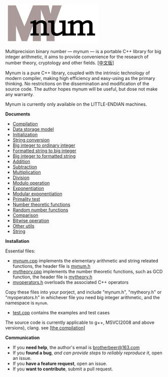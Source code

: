 ![logo](https://github.com/brotherbeer/mydocument/blob/master/mynum/mynum-logo.png?raw=true)

Multiprecision binary number — mynum — is a portable C++ library for big integer arithmetic, it aims to provide convenience for the research of number theory, cryptology and other fields. [\[中文版\]](https://github.com/brotherbeer/mydocument/blob/master/mynum/README-ch.md)

Mynum is a pure C++ library, coupled with the intrinsic technology of modern compiler, making high efficiency and easy-using as the primary thinking. No restrictions on the dissemination and modification of the source code. The author hopes mynum will be useful, but dose not make any warranty.

Mynum is currently only available on the LITTLE-ENDIAN machines.

**Documents**

 * [Compilation](https://github.com/brotherbeer/mydocument/blob/master/mynum/compilation.md)
 * [Data storage model](https://github.com/brotherbeer/mydocument/blob/master/mynum/Storage.md)
 * [Initialization](https://github.com/brotherbeer/mydocument/blob/master/mynum/Initialization.md)
 * [String conversion](https://github.com/brotherbeer/mydocument/blob/master/mynum/String-conversion.md)
 * [Big integer to ordinary integer](https://github.com/brotherbeer/mydocument/blob/master/mynum/To-basic-integer.md)
 * [Formatted string to big integer](https://github.com/brotherbeer/mydocument/blob/master/mynum/Formatted-input.md)
 * [Big integer to formatted string](https://github.com/brotherbeer/mydocument/blob/master/mynum/Formatted-output.md)
 * [Addition](https://github.com/brotherbeer/mydocument/blob/master/mynum/Addition.md)
 * [Subtraction](https://github.com/brotherbeer/mydocument/blob/master/mynum/Subtraction.md)
 * [Multiplication](https://github.com/brotherbeer/mydocument/blob/master/mynum/Multiplication.md)
 * [Division](https://github.com/brotherbeer/mydocument/blob/master/mynum/Division.md)
 * [Modulo operation](https://github.com/brotherbeer/mydocument/blob/master/mynum/Modulo-operation.md)
 * [Exponentiation](https://github.com/brotherbeer/mydocument/blob/master/mynum/Exponentiation.md)
 * [Modular exponentiation](https://github.com/brotherbeer/mydocument/blob/master/mynum/Modular-exponentiation.md)
 * [Primality test](https://github.com/brotherbeer/mydocument/blob/master/mynum/Primality-test.md)
 * [Number theoretic functions](https://github.com/brotherbeer/mydocument/blob/master/mynum/Number-theory.md)
 * [Random number functions](https://github.com/brotherbeer/mydocument/blob/master/mynum/Random-number.md)
 * [Comparison](https://github.com/brotherbeer/mydocument/blob/master/mynum/Comparison.md)
 * [Bitwise operation](https://github.com/brotherbeer/mydocument/blob/master/mynum/Bitwise-operation.md)
 * [Other utils](https://github.com/brotherbeer/mydocument/blob/master/mynum/Other-utils.md)
 * [String](https://github.com/brotherbeer/mydocument/blob/master/mynum/string.md)

[mynumheaderfile]: https://github.com/brotherbeer/mynum/blob/master/mynum.h
[mynumcppfile]: https://github.com/brotherbeer/mynum/blob/master/mynum.cpp
[mytheoryheaderfile]: https://github.com/brotherbeer/mynum/blob/master/mytheory.h
[mytheorycppfile]: https://github.com/brotherbeer/mynum/blob/master/mytheory.cpp
[myoperatorheaderfile]: https://github.com/brotherbeer/mynum/blob/master/myoperators.h
[testcppfile]: https://github.com/brotherbeer/mynum/blob/master/test.cpp

**Installation**

Essential files:

 * [mynum.cpp][mynumcppfile] implements the elementary arithmetic and string releated functions, the header file is [mynum.h][mynumheaderfile] 
 * [mytheory.cpp][mytheorycppfile] implements the number theoretic functions, such as GCD function, the header file is [mytheory.h][mytheoryheaderfile] 
 * [myoperators.h][myoperatorheaderfile] overloads the associated C++ operators

Copy these files into your porject, and include "mynum.h", "mytheory.h" or "myoperators.h" in whichever file you need big integer arithmetic, and the namespace is `mynum`.

 * [test.cpp][testcppfile] contains the examples and test cases

The source code is currently applicable to g++, MSVC(2008 and above versions), clang. see [\[the compilation\]](https://github.com/brotherbeer/mydocument/blob/master/mynum/compilation.md)

**Communication**

 * If you **need help**, the author's email is <brotherbeer@163.com>
 * If you **found a bug**, *and can provide steps to reliably reproduce it*, open an issue.
 * If you **have a feature request**, open an issue.
 * If you **want to contribute**, submit a pull request.
